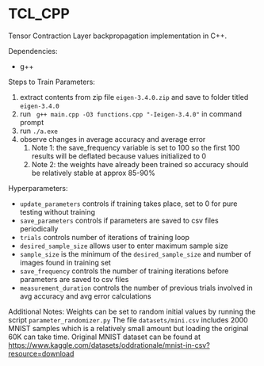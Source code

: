 # TCL_CPP
Tensor Contraction Layer backpropagation implementation in C++.

Dependencies: 
- g++ 

Steps to Train Parameters: 
1. extract contents from zip file `eigen-3.4.0.zip` and save to folder titled `eigen-3.4.0`
2. run ` g++ main.cpp -O3 functions.cpp "-Ieigen-3.4.0"` in command prompt
3. run `./a.exe`
4. observe changes in average accuracy and average error
    1. Note 1: the save_frequency variable is set to 100 so the first 100 results will be deflated because values initialized to 0
    2. Note 2: the weights have already been trained so accuracy should be relatively stable at approx 85-90%

Hyperparameters: 
- `update_parameters` controls if training takes place, set to 0 for pure testing without training 
- `save_parameters` controls if parameters are saved to csv files periodically 
- `trials` controls number of iterations of training loop 
- `desired_sample_size` allows user to enter maximum sample size 
- `sample_size` is the minimum of the `desired_sample_size` and number of images found in training set
- `save_frequency` controls the number of training iterations before parameters are saved to csv files
- `measurement_duration` controls the number of previous trials involved in avg accuracy and avg error calculations

Additional Notes: 
Weights can be set to random initial values by running the script `parameter_randomizer.py`
The file `datasets/mini.csv` includes 2000 MNIST samples which is a relatively small amount but loading the original 60K can take time. 
Original MNIST dataset can be found at https://www.kaggle.com/datasets/oddrationale/mnist-in-csv?resource=download 


